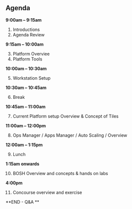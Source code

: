 ## Agenda


**9:00am – 9:15am**  

1. Introductions  
2. Agenda Review   

**9:15am – 10:00am**  

3. Platform Overviee
4. Platform Tools  

**10:00am – 10:30am**  

5. Workstation Setup

**10:30am – 10:45am**  

6. Break

**10:45am – 11:00am**

7. Current Platform setup Overview & Concept of Tiles

**11:00am – 12:00pm**

8. Ops Manager / Apps Manager / Auto Scaling / Overview 

**12:00am – 1:15pm**

9. Lunch

**1:15am  onwards**

10. BOSH Overview and concepts & hands on labs

**4:00pm**

11. Concourse overview and exercise

**END - Q&A **